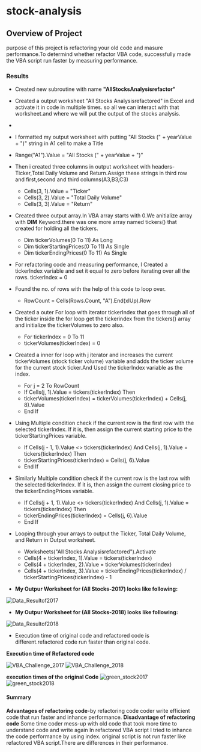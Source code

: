 # stock-analysis
## Overview of Project
purpose of this project is refactoring your old code and masure performance.To determind  whether refactor VBA code, successfully made the VBA script run faster by measuring  performance. 
### Results
* Created new subroutine with name **"AllStocksAnalysisrefactor"**
* Created a output worksheet "All Stocks Analysisrefactored" in Excel and activate it in code in multiple times. so all we can interact with that worksheet.and where we will put the output of the stocks analysis.
* 
* I formatted my output worksheet with putting "All Stocks (" + yearValue + ")" string in A1 cell to make a Title
* Range("A1").Value = "All Stocks (" + yearValue + ")"
* Then i created three columns in output worksheet with headers-Ticker,Total Daily Volume and Return.Assign these strings in third row and first,second and third columns(A3,B3,C3)
   - Cells(3, 1).Value = "Ticker"
   - Cells(3, 2).Value = "Total Daily Volume"
   - Cells(3, 3).Value = "Return"
* Created three output array.In VBA array starts with 0.We anitialize array with **DIM** Keyword.there was one more array named tickers() that created for holding all the           tickers.
   - Dim tickerVolumes(0 To 11) As Long
   - Dim tickerStartingPrices(0 To 11) As Single
   - Dim tickerEndingPrices(0 To 11) As Single
* For refactoring code and measuring performance, I Created a tickerIndex variable and set it equal to zero before iterating over all the rows.
  tickerIndex = 0
* Found the no. of rows with the help of this code to loop over.
   - RowCount = Cells(Rows.Count, "A").End(xlUp).Row  
* Created a outer For loop with iterator tickerIndex that goes through all of the ticker inside the for loop get the tickerindex from the tickers() array and initialize the tickerVolumes to zero also.
  - For tickerIndex = 0 To 11
  - tickerVolumes(tickerIndex) = 0
* Created a inner for loop with j iterator and increases the current tickerVolumes (stock ticker volume) variable and adds the ticker volume for the current stock ticker.And       Used the tickerIndex variable as the index.
  - For j = 2 To RowCount 
  - If Cells(j, 1).Value = tickers(tickerIndex) Then
  - tickerVolumes(tickerIndex) = tickerVolumes(tickerIndex) + Cells(j, 8).Value
  - End If
* Using Multiple condition check if the current row is the first row with the selected tickerIndex. If it is, then assign the current starting price to the tickerStartingPrices   variable.
  - If Cells(j - 1, 1).Value <> tickers(tickerIndex) And Cells(j, 1).Value = tickers(tickerIndex) Then
  - tickerStartingPrices(tickerIndex) = Cells(j, 6).Value
  - End If
* Similarly Multiple condition check if the current row is the last row with the selected tickerIndex. If it is, then assign the current closing price to the tickerEndingPrices variable.
  - If Cells(j + 1, 1).Value <> tickers(tickerIndex) And Cells(j, 1).Value = tickers(tickerIndex) Then
  - tickerEndingPrices(tickerIndex) = Cells(j, 6).Value
  - End If
* Looping through your arrays to output the Ticker, Total Daily Volume, and Return in Output worksheet.
  - Worksheets("All Stocks Analysisrefactored").Activate
  - Cells(4 + tickerIndex, 1).Value = tickers(tickerIndex)
  - Cells(4 + tickerIndex, 2).Value = tickerVolumes(tickerIndex)
  - Cells(4 + tickerIndex, 3).Value = tickerEndingPrices(tickerIndex) / tickerStartingPrices(tickerIndex) - 1
  
 * **My Outpur Worksheet for (All Stocks-2017) looks like following:**
 
![Data_Resultof2017](https://user-images.githubusercontent.com/90277142/134859367-e31a931c-310d-4e87-9282-ee7cf33afc76.png)

 * **My Outpur Worksheet for (All Stocks-2018) looks like following:**

![Data_Resultof2018](https://user-images.githubusercontent.com/90277142/134859534-a20bcccf-c8f2-47b1-9677-3a2ac492d3d5.png)

* Execution time of original code and refactored code is different.refactored code run faster than original code.

**Execution time of Refactored code**

![VBA_Challenge_2017](https://user-images.githubusercontent.com/90277142/134861092-ebc615a7-2694-4969-a4d9-b97181246cd4.png)
![VBA_Challenge_2018](https://user-images.githubusercontent.com/90277142/134861789-ee093b31-4fdf-4e8b-b4ac-d9f7dfc91397.png)

**execution times of the original Code**
![green_stock2017](https://user-images.githubusercontent.com/90277142/134863641-ae2eceaf-ad77-44ef-97b2-318305ddbe89.png)
![green_stock2018](https://user-images.githubusercontent.com/90277142/134863669-ddf96113-758b-4c75-befb-3eed78e08752.png)

#### Summary
**Advantages of refactoring code**-by refactoring code coder write efficient code that run faster and inhance performance.
**Disadvantage of refactoring code** Some time coder mess-up with old code that took more time to understand code and write again
In refactored VBA script I tried to inhance the code performance by using index. original script is not run faster  like refactored VBA script.There are differences in their performance.


